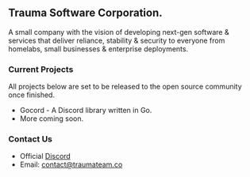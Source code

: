 ## Trauma Software Corporation.

A small company with the vision of developing next-gen software & services that deliver reliance, stability & security to everyone from homelabs, small businesses & enterprise deployments.

### Current Projects
All projects below are set to be released to the open source community once finished.

* Gocord - A Discord library written in Go.
* More coming soon.

### Contact Us

* Official [Discord](https://discord.gg/traumaware)
* Email: contact@traumateam.co
